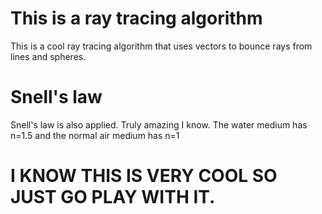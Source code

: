 # This is a ray tracing algorithm
This is a cool ray tracing algorithm that uses vectors to bounce rays from lines and spheres.

# Snell's law
Snell's law is also applied. Truly amazing I know. The water medium has n=1.5 and the normal air medium has n=1

# I KNOW THIS IS VERY COOL SO JUST GO PLAY WITH IT.
